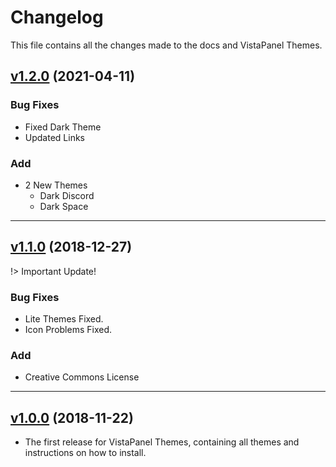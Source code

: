 # Changelog

This file contains all the changes made to the docs and VistaPanel Themes.

## [v1.2.0](https://github.com/WybeNetwork/VistaPanel-Themes/compare/1.1.0...1.2.0) (2021-04-11)

### Bug Fixes

- Fixed Dark Theme
- Updated Links

### Add

- 2 New Themes
    - Dark Discord
    - Dark Space

---

## [v1.1.0](https://github.com/WybeNetwork/VistaPanel-Themes/compare/v1.0.0...1.1.0) (2018-12-27) 

!> Important Update!

### Bug Fixes

- Lite Themes Fixed.
- Icon Problems Fixed.

### Add

- Creative Commons License

---

## [v1.0.0](https://github.com/WybeNetwork/VistaPanel-Themes/releases/tag/v1.0.0) (2018-11-22) 

- The first release for VistaPanel Themes, containing all themes and instructions on how to install.